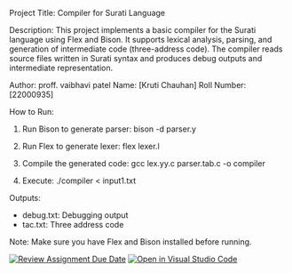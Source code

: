 Project Title: Compiler for Surati Language

Description:
This project implements a basic compiler for the Surati language using Flex and Bison. It supports lexical analysis, parsing, and generation of intermediate code (three-address code). The compiler reads source files written in Surati syntax and produces debug outputs and intermediate representation.

Author: proff. vaibhavi patel
Name: [Kruti Chauhan]
Roll Number: [22000935]

How to Run:
1. Run Bison to generate parser:
   bison -d parser.y

2. Run Flex to generate lexer:
   flex lexer.l

3. Compile the generated code:
   gcc lex.yy.c parser.tab.c -o compiler

4. Execute:
   ./compiler < input1.txt

Outputs:
- debug.txt: Debugging output
- tac.txt: Three address code

Note:
Make sure you have Flex and Bison installed before running.

[![Review Assignment Due Date](https://classroom.github.com/assets/deadline-readme-button-22041afd0340ce965d47ae6ef1cefeee28c7c493a6346c4f15d667ab976d596c.svg)](https://classroom.github.com/a/bPoO8GTw)
[![Open in Visual Studio Code](https://classroom.github.com/assets/open-in-vscode-2e0aaae1b6195c2367325f4f02e2d04e9abb55f0b24a779b69b11b9e10269abc.svg)](https://classroom.github.com/online_ide?assignment_repo_id=19527921&assignment_repo_type=AssignmentRepo)

